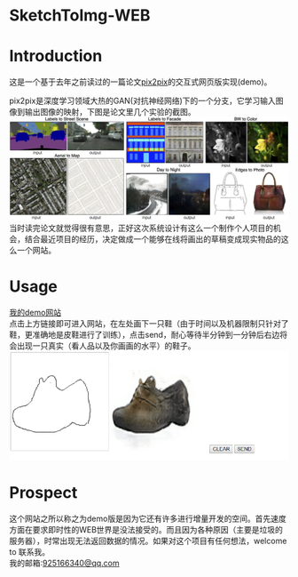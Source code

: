 SketchToImg-WEB
===
Introduction
==
这是一个基于去年之前读过的一篇论文[pix2pix](https://phillipi.github.io/pix2pix/)的交互式网页版实现(demo)。</br>


pix2pix是深度学习领域大热的GAN(对抗神经网络)下的一个分支，它学习输入图像到输出图像的映射，下图是论文里几个实验的截图。</br>
![Alt text](https://github.com/yeiamx/SketchToImg-WEB/raw/master/Screenshots/examples.png)</br>
当时读完论文就觉得很有意思，正好这次系统设计有这么一个制作个人项目的机会，结合最近项目的经历，决定做成一个能够在线将画出的草稿变成现实物品的这么一个网站。

Usage
==
[我的demo网站](http://www.dwwd.fun:8000/draw/)</br>
点击上方链接即可进入网站，在左处画下一只鞋（由于时间以及机器限制只针对了鞋，更准确地是皮鞋进行了训练），点击send，耐心等待半分钟到一分钟后右边将会出现一只真实（看人品以及你画画的水平）的鞋子。</br>
![Alt text](https://github.com/yeiamx/SketchToImg-WEB/raw/master/Screenshots/good.png)</br>

Prospect
==
这个网站之所以称之为demo版是因为它还有许多进行增量开发的空间。首先速度方面在要求即时性的WEB世界是没法接受的。而且因为各种原因（主要是垃圾的服务器），时常出现无法返回数据的情况。如果对这个项目有任何想法，welcome to 联系我。</br>
我的邮箱:925166340@qq.com



